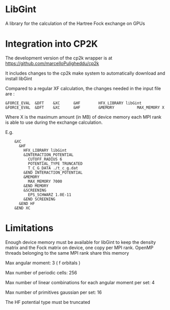 
# LibGint

A library for the calculation of the Hartree Fock exchange on GPUs

# Integration into CP2K

The development version of the cp2k wrapper is at https://github.com/marcelloPuligheddu/cp2k

It includes changes to the cp2k make system to automatically download and install libGint

Compared to a regular XF calculation, the changes needed in the input file are :
```
&FORCE_EVAL  &DFT    &XC      &HF        HFX_LIBRARY libGint
&FORCE_EVAL  &DFT    &XC      &HF        &MEMORY          MAX_MEMORY X
```

Where X is the maximum amount (in MB) of device memory each MPI rank is able to use during the exchange calculation.

E.g.
```
    &XC
      &HF
        HFX_LIBRARY libGint
        &INTERACTION_POTENTIAL
          CUTOFF_RADIUS 6
          POTENTIAL_TYPE TRUNCATED
          T_C_G_DATA ./t_c_g.dat
        &END INTERACTION_POTENTIAL
        &MEMORY
          MAX_MEMORY 7000
        &END MEMORY
        &SCREENING
          EPS_SCHWARZ 1.0E-11
        &END SCREENING
      &END HF
    &END XC
```

# Limitations

Enough device memory must be available for libGint to keep the density matrix and the Fock matrix on device, one copy per MPI rank. OpenMP threads belonging to the same MPI rank share this memory

Max angular moment: 3 ( f orbitals )

Max number of periodic cells: 256

Max number of linear combinations for each angular moment per set: 4

Max number of primitives gaussian per set: 16 

The HF potential type must be truncated


